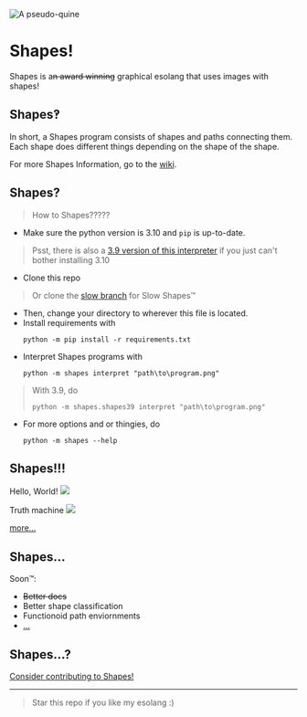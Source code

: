 ![A pseudo-quine](https://raw.githubusercontent.com/photon-niko/shapes/main/logo/Shapes.png "A pseudo-quine")

# Shapes!

Shapes is a~~n award winning~~ graphical esolang that uses images with shapes!

## Shapes‽

In short, a Shapes program consists of shapes and paths connecting them. Each shape does different things depending on the shape of the shape.

For more Shapes Information, go to the [wiki](https://github.com/PhotonNikko/shapes/wiki).

## Shapes?

> How to Shapes?????

* Make sure the python version is 3.10 and `pip` is up-to-date.
>Psst, there is also a [3.9 version of this interpreter](https://github.com/photon-niko/shapes/tree/main/shapes/shapes39) if you just can't bother installing 3.10
* Clone this repo
>Or clone the [slow branch](https://github.com/photon-niko/shapes/tree/slow) for Slow Shapes™
* Then, change your directory to wherever this file is located.
* Install requirements with
  ```
  python -m pip install -r requirements.txt
  ```
* Interpret Shapes programs with 
  ```
  python -m shapes interpret "path\to\program.png"
  ```
> With 3.9, do
> ```
> python -m shapes.shapes39 interpret "path\to\program.png"
> ```

* For more options and or thingies, do
  ```
  python -m shapes --help
  ```
## Shapes!!!
Hello, World!
![](https://raw.githubusercontent.com/photon-niko/shapes/main/examples/helloworld.png)

Truth machine
![](https://raw.githubusercontent.com/photon-niko/shapes/main/examples/truth-machine.png)

[more...](https://github.com/photon-niko/shapes/tree/main/examples)

## Shapes...

Soon™:
* ~~Better docs~~
* Better shape classification
* Functionoid path enviornments
* [...](https://github.com/photon-niko/shapes/blob/main/roadmap.md)

## Shapes...?

[Consider contributing to Shapes!](https://github.com/photon-niko/shapes/blob/main/CONTRIBUTING.md)

-------

> Star this repo if you like my esolang :)
